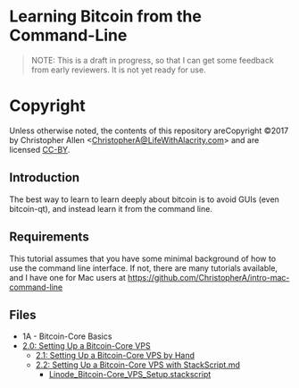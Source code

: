 # Learning Bitcoin from the Command-Line #

> NOTE: This is a draft in progress, so that I can get some feedback from early reviewers. It is not yet ready for use.

# Copyright

Unless otherwise noted, the contents of this repository areCopyright ©2017 by Christopher Allen \<ChristopherA@LifeWithAlacrity.com\> and are licensed [CC-BY](./LICENSE-CC-BY-4.0.md).

## Introduction

The best way to learn to learn deeply about bitcoin is to avoid GUIs (even bitcoin-qt), and instead learn it from the command line.

## Requirements

This tutorial assumes that you have some minimal background of how to use the command line interface. If not, there are many tutorials available, and I have one for Mac users at https://github.com/ChristopherA/intro-mac-command-line

## Files

* 1A - Bitcoin-Core Basics
* [2.0: Setting Up a Bitcoin-Core VPS](2_0_Setting_Up_a_Bitcoin-Core_VPS.md)
  * [2.1: Setting Up a Bitcoin-Core VPS by Hand](./2_1_Setting_Up_a_Bitcoin-Core_VPS_by_Hand.md)
  * [2.2: Setting Up a Bitcoin-Core VPS with StackScript.md](./2_2_Setting_Up_a_Bitcoin-Core_VPS_with_StackScript.md)
    * [Linode_Bitcoin-Core_VPS_Setup.stackscript](./Linode_Bitcoin-Core_VPS_Setup.stackscript)
